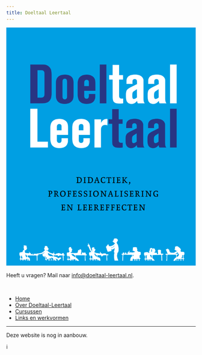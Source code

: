 ```yaml
---
title: Doeltaal Leertaal
---
```


<head>
    <meta charset="utf-8">
    <meta name="Description" CONTENT="Doeltaal-Leertaal cursussen over doeltaal en voertaal. Sebastiaan Dönszelmann, vrije universiteit vu onderzoek">
<!--     <meta name="google-site-verification" content="+nxGUDJ4QpAZ5l9Bsjdi102tLVC21AIh5d1Nl23908vVuFHs34="/> -->
    <title>Doeltaal-Leertaal</title>
    <meta name="robots" content="noindex,nofollow">
</head>


![Doeltaal Leertaal](images/bookcover.png)

Heeft u vragen? Mail naar [info@doeltaal-leertaal.nl](mailto://info@doeltaal-leertaal.nl).  

<br>

* [Home](/)
* [Over Doeltaal-Leertaal](/achtergrondinformatie)
* [Cursussen](/cursussen)
* [Links en werkvormen](/linksenwerkvormen)

---

Deze website is nog in aanbouw.


<script>

document.getElementById("header").remove();

function remove_subtitle() {
	for(let i = 0; i < 10; i++) {
		for(let j of document.getElementsByClassName("credits")) {
			j.remove();
		}
	}
}


remove_subtitle();
</script>

i
